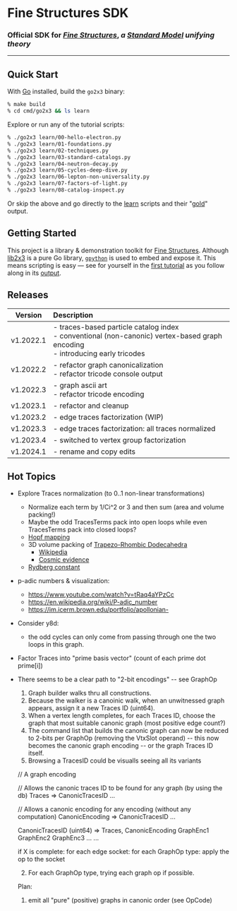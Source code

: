 # Fine Structures SDK
### Official SDK for _[Fine Structures](https://github.com/fine-strucutures/prime-materials)_, _a [Standard Model](https://en.wikipedia.org/wiki/Standard_Model) unifying theory_

------------------------------



## Quick Start

With [Go](https://go.dev/doc/install) installed, build the `go2x3` binary:
```bash
% make build
% cd cmd/go2x3 && ls learn
```

Explore or run any of the tutorial scripts:
```bash
% ./go2x3 learn/00-hello-electron.py
% ./go2x3 learn/01-foundations.py
% ./go2x3 learn/02-techniques.py
% ./go2x3 learn/03-standard-catalogs.py
% ./go2x3 learn/04-neutron-decay.py
% ./go2x3 learn/05-cycles-deep-dive.py
% ./go2x3 learn/06-lepton-non-universality.py
% ./go2x3 learn/07-factors-of-light.py
% ./go2x3 learn/08-catalog-inspect.py
```

Or skip the above and go directly to the [learn](https://github.com/fine-structures/fine.SDK/tree/main/cmd/go2x3/learn) scripts and their "[gold](https://github.com/fine-structures/fine.SDK/tree/main/cmd/go2x3/learn/gold)" output.

## Getting Started

This project is a library & demonstration toolkit for [Fine Structures](https://github.com/fine-strucutures/prime-materials).  Although [lib2x3](http://https://github.com/fine-structures/fine.SDK/tree/main/lib2x3) is a pure Go library, [`gpython`](http://github.com/go-python/gpython) is used to embed and expose it.  This means scripting is easy  — see for yourself in the [first tutorial](https://github.com/fine-structures/fine.SDK/blob/main/cmd/go2x3/learn/01-foundations.py) as you follow along in its [output](https://github.com/fine-structures/fine.SDK/blob/main/cmd/go2x3/learn/gold/01-foundations.txt).


## Releases

| Version   | Description                                                                               |
|:---------:|:-------------------------------------------------------------------------------------------------|
| v1.2022.1 | - traces-based particle catalog index  <br/> - conventional (non-canonic) vertex-based graph encoding  <br/> - introducing early tricodes   |
| v1.2022.2 | - refactor graph canonicalization  <br/> - refactor tricode console output |
| v1.2022.3 | - graph ascii art <br/> - refactor tricode encoding |
| v1.2023.1 | - refactor and cleanup |
| v1.2023.2 | - edge traces factorization (WIP) |
| v1.2023.3 | - edge traces factorization: all traces normalized |
| v1.2023.4 | - switched to vertex group factorization  |
| v1.2024.1 | - rename and copy edits  |


## Hot Topics

- Explore Traces normalization (to 0..1 non-linear transformations) 
    - Normalize each term by 1/Ci^2 or 3 and then sum (area and volume packing!)
    - Maybe the odd TracesTerms pack into open loops while even TracesTerms pack into closed loops?
    - [Hopf mapping](https://www.youtube.com/watch?v=PYR9worLEGo)
    - 3D volume packing of [Trapezo-Rhombic Dodecahedra](https://mathworld.wolfram.com/Trapezo-RhombicDodecahedron.html)
        - [Wikipedia](https://en.wikipedia.org/wiki/Trapezo-rhombic_dodecahedron)
        - [Cosmic evidence](https://www.cosmic-core.org/free/article-261-astronomy-the-geometry-of-galactic-clusters-part-2/)  
    - [Rydberg constant](https://en.wikipedia.org/wiki/Rydberg_constant)
    
- p-adic numbers & visualization: 
    - https://www.youtube.com/watch?v=tRaq4aYPzCc
    - https://en.wikipedia.org/wiki/P-adic_number
    - https://im.icerm.brown.edu/portfolio/apollonian-
    
- Consider y8d:
    - the odd cycles can only come from passing through one the two loops in this graph.

- Factor Traces into "prime basis vector" (count of each prime dot prime[i])

- There seems to be a clear path to "2-bit encodings" -- see GraphOp
   1) Graph builder walks thru all constructions.
   2) Because the walker is a canoinic walk, when an unwitnessed graph appears, assign it a new Traces ID (uint64).
   3) When a vertex length completes, for each Traces ID, choose the graph that most suitable canonic graph (most positive edge count?)
   4) The command list that builds the canonic graph can now be reduced to 2-bits per GraphOp (removing the VtxSlot operand) -- this now becomes the canonic graph encoding -- or the graph Traces ID itself.
   5) Browsing a TracesID could be visualls seeing all its variants
   
   // A graph encoding 
   
   // Allows the canonic traces ID to be found for any graph (by using the db)
   Traces => CanonicTracesID
   ...
   
   // Allows a canonic encoding for any encoding (without any computation) 
   CanonicEncoding => CanonicTracesID
   ...
   
   CanonicTracesID (uint64) => Traces, CanonicEncoding
        GraphEnc1
        GraphEnc2
        GraphEnc3
        ...
    ...
        
        
   
    if X is complete: 
       for each edge socket:
            for each GraphOp type:
                apply the op to the socket
        
   2)    For each GraphOp type, trying each graph op if possible.
   
   Plan:
   1) emit all "pure" (positive) graphs in canonic order (see OpCode)
   